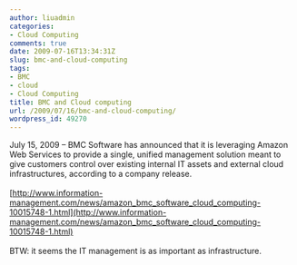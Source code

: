 ```yaml
---
author: liuadmin
categories:
- Cloud Computing
comments: true
date: 2009-07-16T13:34:31Z
slug: bmc-and-cloud-computing
tags:
- BMC
- cloud
- Cloud Computing
title: BMC and Cloud computing
url: /2009/07/16/bmc-and-cloud-computing/
wordpress_id: 49270
---
```


July 15, 2009 – BMC Software has announced that it is leveraging Amazon Web Services to provide a single, unified management solution meant to give customers control over existing internal IT assets and external cloud infrastructures, according to a company release.<br /><br />[http://www.information-management.com/news/amazon_bmc_software_cloud_computing-10015748-1.html](http://www.information-management.com/news/amazon_bmc_software_cloud_computing-10015748-1.html)<br /><br />BTW: it seems the IT management is as important as infrastructure.
